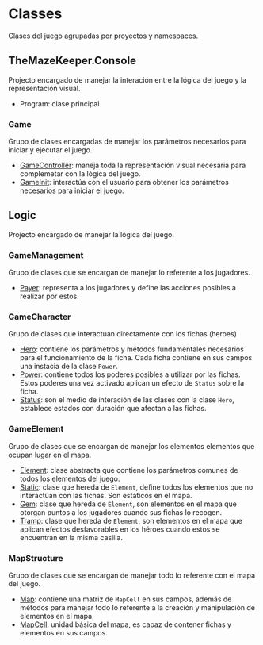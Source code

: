 # Classes

Clases del juego agrupadas por proyectos y namespaces.

## TheMazeKeeper.Console

Projecto encargado de manejar la interación entre la lógica del juego y la representación visual.

- Program: clase principal

### Game

Grupo de clases encargadas de manejar los parámetros necesarios para iniciar y ejecutar el juego.

- [GameController](/docs/classes/gameController.md): maneja toda la representación visual necesaria para complemetar con la lógica del juego.
- [GameInit](/docs/classes/gameInit.md): interactúa con el usuario para obtener los parámetros necesarios para iniciar el juego.

## Logic

Projecto encargado de manejar la lógica del juego.

### GameManagement

Grupo de clases que se encargan de manejar lo referente a los jugadores.

- [Payer](/docs/classes/player.md): representa a los jugadores y define las acciones posibles a realizar por estos.

### GameCharacter

Grupo de clases que interactuan directamente con los fichas (heroes)

- [Hero](/docs/classes/gameCharacter/hero.md): contiene los parámetros y métodos fundamentales necesarios para el funcionamiento de la ficha. Cada ficha contiene en sus campos una instacia de la clase `Power`.
- [Power](/docs/classes/gameCharacter/power.md): contiene todos los poderes posibles a utilizar por las fichas. Estos poderes una vez activado aplican un efecto de `Status` sobre la ficha.
- [Status](/docs/classes/gameCharacter/status.md): son el medio de interación de las clases con la clase `Hero`, establece estados con duración que afectan a las fichas.

### GameElement

Grupo de clases que se encargan de manejar los elementos elementos que ocupan lugar en el mapa.

- [Element](/docs/classes/gameElement/element.md): clase abstracta que contiene los parámetros comunes de todos los elementos del juego.
- [Static](/docs/classes/gameElement/static.md): clase que hereda de `Element`, define todos los elementos que no interactúan con las fichas. Son estáticos en el mapa.
- [Gem](/docs/classes/gameElement/interactive/gem.md): clase que hereda de `Element`, son elementos en el mapa que otorgan puntos a los jugadores cuando sus fichas lo recogen.
- [Tramp](/docs/classes/gameElement/interactive/tramp.md): clase que hereda de `Element`, son elementos en el mapa que aplican efectos desfavorables en los héroes cuando estos se encuentran en la misma casilla.

### MapStructure

Grupo de clases que se encargan de manejar todo lo referente con el mapa del juego.

- [Map](/docs/classes/mapStructure/map.md): contiene una matriz de `MapCell` en sus campos, además de métodos para manejar todo lo referente a la creación y manipulación de elementos en el mapa.
- [MapCell](/docs/classes/mapStructure/mapCell.md): unidad básica del mapa, es capaz de contener fichas y elementos en sus campos.
